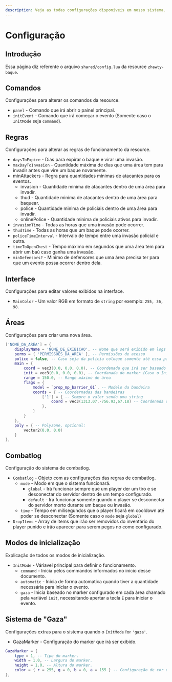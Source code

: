 ```yaml
---
description: Veja as todas configurações disponiveis em nosso sistema.
---
```


# Configuração

## Introdução

Essa página diz referente o arquivo `shared/config.lua` da resource `zhawty-baque`.

## Comandos

Configurações para alterar os comandos da resource.

* `panel` - Comando que irá abrir o painel principal.
* `initEvent` - Comando que irá começar o evento (Somente caso o `InitMode` seja `command`).

## Regras

Configurações para alterar as regras de funcionamento da resource.

* `daysToExpire` - Dias para expirar o baque e virar uma invasão.
* `maxDayToInvasion` - Quantidade máxima de dias que uma área tem para invadir antes que vire um baque novamente.&#x20;
* minAttackers - Regra para quantidades minimas de atacantes para os eventos.
  * invasion - Quantidade minima de atacantes dentro de uma área para invadir.
  * thud - Quantidade minima de atacantes dentro de uma área para baquear.
  * police - Quantidade minima de policiais dentro de uma área para invadir.
  * onlinePolice - Quantidade minima de policiais ativos para invadir.
* `invasionTime` - Todas as horas que uma invasão pode ocorrer.
* `thudTime` - Todas as horas que um baque pode ocorrer.
* `policeTimeInterval` - Intervalo de tempo entre uma invasão policial e outra.
* `timeToOpenChest` - Tempo máximo em segundos que uma área tem para abrir um baú caso ganha uma invasão.
* `minDefensors?` - Minimo de defensores que uma área precisa ter para que um evento possa ocorrer dentro dela.&#x20;

## Interface

Configurações para editar valores exibidos na interface.

* `MainColor` - Um valor RGB em formato de `string` por exemplo: `255, 36, 98`.

## Áreas

Configurações para criar uma nova área.

```lua
['NOME_DA_AREA'] = {
    displayName = 'NOME_DE_EXIBICAO', -- Nome que será exibido em logs e etc
    perms = { 'PERMISSÕES_DA_AREA' }, -- Permissões de acesso
    police = false, -- Caso seja da policia coloque somente até essa parte e coloque como `true`
    main = {
        coord = vec3(0.0, 0.0, 0.0), -- Coordenada que irá ser baseado para criação da area
        init = vec3(0.0, 0.0, 0.0), -- Coordanada do marker (Caso o InitMode seja 'gaza')
        range = 150.0, -- Range máximo de área
        flags = {
            model = `prop_mp_barrier_01`, -- Modelo da bandeira
            coords = { -- Coordernadas das bandeiras
                ['1'] = { -- Sempre o valor sendo uma string
                    coord = vec3(1313.07,-756.93,67.18) -- Coordenada da bandeira
                },
            }
        }
    },
    poly = { -- Polyzone, opcional:
        vector2(0.0, 0.0)
    }
},  
```

## Combatlog

Configuração do sistema de combatlog.

* `Combatlog` - Objeto com as configurações das regras de combatlog.
  * `mode` - Modo em que o sistema funcionará.
    * `global` - Irá funcionar sempre que um player der um tiro e se desconectar do servidor dentro de um tempo configurado.
    * `default` - Irá funcionar somente quando o player se desconectar do servidor morto durante um baque ou invasão.
  * `time` - Tempo em milisegundos que o player ficará em cooldown até poder se desconectar (Somente caso o `mode` seja `global`)
* `DropItems` - Array de items que irão ser removidos do inventário do player punido e irão aparecer para serem pegos no como configurado.

## Modos de inicialização

Explicação de todos os modos de inicialização.

* `InitMode` - Váriavel principal para definir o funcionamento.
  * `command` - Inicia pelos commandos informados no inicio desse documento.
  * `automatic` - Inicia de forma automatica quando tiver a quantidade necessária para iniciar o evento.
  * `gaza` - Inicia baseado no marker configurado em cada área chamado pela variável `init`, necessitando apertar a tecla `E` para iniciar o evento.

## Sistema de "Gaza"

Configurações extras para o sistema quando o `InitMode` for `'gaza'`.

* GazaMarker - Configuração do marker que irá ser exibido.

```lua
GazaMarker = {
    type = 1, -- Tipo do marker.
    width = 1.0, -- Largura do marker.
    height = 1.0, -- Altura do marker.
    color = { r = 255, g = 0, b = 0, a = 155 } -- Configuração de cor do maker.
},
```

